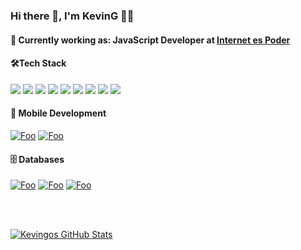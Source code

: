 ### Hi there 👋, I'm KevinG 👨‍💻

#### 💼 Currently working as: JavaScript Developer at [Internet es Poder](https://internetespoder.com/)

#### 🛠️Tech Stack
<a src="https://www.javascript.com/"><img src="https://img.icons8.com/color/48/000000/javascript.png"/></a>
<a src="https://www.typescriptlang.org/"><img src="https://img.icons8.com/color/48/000000/typescript.png"/></a>
<a src="https://www.w3schools.com/html/"><img src="https://img.icons8.com/color/48/000000/html-5.png"/></a>
<a src="https://www.w3schools.com/css/"><img src="https://img.icons8.com/color/48/000000/css3.png"/></a>
<a src="https://getbootstrap.com/"><img src="https://img.icons8.com/color/48/000000/bootstrap.png"/></a>
<a src="https://reactjs.org/"><img src="https://img.icons8.com/color/48/000000/react-native.png"/></a>
<img src="https://img.icons8.com/color/50/000000/angularjs.png"/>
<a src="https://nodejs.org/"><img src="https://img.icons8.com/color/48/000000/nodejs.png"/></a>
<a src="https://www.docker.com/"><img src="https://img.icons8.com/color/48/000000/docker.png"/></a>





#### 📲 Mobile Development

[![Foo](https://img.icons8.com/ios-filled/50/000000/ionic.png)](https://ionicframework.com/)
[![Foo](https://img.icons8.com/clouds/100/000000/react.png)](https://reactnative.dev/)


#### 🗄️ Databases

[![Foo](https://img.icons8.com/ios-filled/50/000000/postgreesql.png)](https://www.postgresql.org/)
[![Foo](https://img.icons8.com/color/48/000000/mongodb.png/)](https://www.mongodb.com/)
[![Foo](https://img.icons8.com/ios/50/000000/mysql-logo.png)](https://www.mysql.com/)


<br/><br/>

[![Kevingos GitHub Stats](https://github-readme-stats.vercel.app/api?username=kevingo710&show_icons=true)](https://github.com/kevingo710)

<br/>


 

